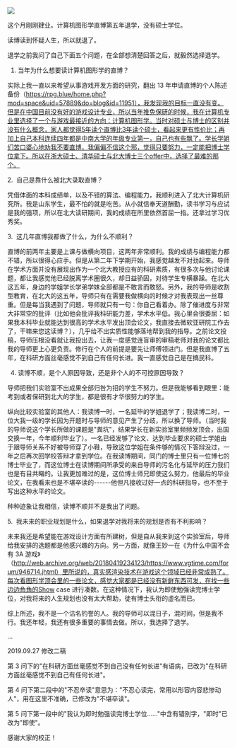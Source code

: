 ![](https://picx.zhimg.com/v2-f48ecb281ab004d0a91777d641c27860.webp)

这个月刚刚肄业。计算机图形学直博第五年退学，没有硕士学位。

读博读到怀疑人生，所以就退了。

退学之前我问了自己下面五个问题，在全部想清楚回答之后，就毅然选择退学。

1. 当年为什么想要读计算机图形学的直博？

实际上我一直以来希望从事游戏开发方面的研究，翻出 13 年申请直博的个人陈述备份（https://rpg.blue/home.php?mod=space&uid=57889&do=blog&id=11951），我发现我的目标一直没有变。但是在中国目前没有好的游戏设计专业，所以当年推免保研的时候，我在计算机专业里选择了一个与游戏最接近的方向：计算机图形学。当时对硕士与博士的区别并没有什么概念，家人都觉得5年读个直博比3年读个硕士，看起来更有性价比；再加上自己本科连续四年都是中南大学的年级专业第一，自己也有些飘了。学长学姐们苦口婆心地劝我不要直博，我偏偏不信这个邪，觉得只要努力，一定能把博士学位拿下。所以在浙大硕士、清华硕士与北大博士三个offer中，选择了最难的那个。

2.  自己是靠什么被北大录取直博？

凭借体面的本科成绩单，以及不错的算法、编程能力，我顺利进入了北大计算机研究所。我是山东学生，最不怕的就是吃苦。从小就信奉天道酬勤，读书学习与应试是我的强项，所以在北大读研期间，我的成绩在所里依然首屈一指。还拿过学习优秀奖。

3.  这几年直博我都做了什么，为什么不顺利？

直博的前两年主要是上课与做横向项目，这两年非常顺利。我的成绩与编程能力都不错，所以很得心应手。但是从第二年下学期开始，我感觉越发不对劲起来。导师在学术方面并没有展现出作为一个北大教授应有的科研素质，有很多次与他讨论课题，都让我感觉他已经脱离学术圈很久，却日益骄固，对待学生专横暴躁。在北大这五年，身边的学姐学长学弟学妹全部都是不敢言而敢怒。另外，我的导师是收割型教育，在北大的这五年，导师只有在需要我做横向的时候才对我表现出一丝尊重。但是每当我遇到了问题，导师就只有一句：你自己看着办。除了催进度与非常大非常空的批评（比如他会批评我科研能力差，学术水平低。我心里会很委屈：如果我本科毕业就能达到很高的学术水平发出顶会论文，我直接去微软亚研院工作去了，干嘛来您这读博？），几乎给不出实质性能够落地帮到我的指导。之前论文投稿，导师压根没看就让我投出去，让我一度感觉连盲审的审稿老师对我的论文都比我的导师更上心更负责。修行在个人的前提是要先让师傅领进门。但是我直博了五年，在科研方面丝毫感觉不到自己有任何长进。我一直感觉自己是在搞民科。

4. 读博不顺，是个人原因导致，还是非个人的不可控原因导致？

导师把我们实验室不出成果全部归咎为招的学生不努力。但是我能够看到眼里：能考到或者保研到北大的学生，都是很有才华很努力的学生。

纵向比较实验室的其他人：我读博一时，一名延毕的学姐退学了；我读博二时，一位大我一级的学长因为开题时与导师的意见产生了分歧，所以换了导师。（当时我的导师说这个学长所做的课题是"粪坑"，结果学长在新实验室里频频发顶会，出国交换一年，今年顺利毕业了）。一名已经发够了论文、达到毕业要求的硕士学姐由于跟导师关系不好被导师穿了小鞋，导致这位学姐在条件够的情况下答辩没过，一年之后再次回学校答辩才拿到学位。在我读博期间，同门的博士里只有一位博七的博士毕业了，而这位博士在读博期间所承受的来自导师的污名化与延毕的压力我们也是有目共睹的。让我更加难过的是，这位博士师兄即使这么努力，他最后的毕业论文，在我看来也是不堪卒读的------他但凡接收过好一点的科研指导，也不至于写出这种水平的论文。

种种迹象让我相信，读博不顺并不是我出了问题。

5.  我未来的职业规划是什么，如果退学对我将来的规划是否有不利影响？

未来我还是希望能在游戏设计方面有所建树，但是自从我来到这个实验室后，导师给我安排的选题都是他感兴趣的方向。另一方面，就像王妙一在《为什么中国不会有 3A 游戏》（http://web.archive.org/web/20180419234123/https://www.vgtime.com/forum/946714.jhtml）里所说的，真实感渲染技术在游戏这个领域已经非常成熟了。每次看图形学顶会里的一些论文，感觉大家都是已经没有新鲜东西可发，在找一些边边角角的Show case 进行凑数。在这种情况下，我认为即使勉强读完博士学位，对我将来的人生规划也没有太大帮助，徒有博士头衔的虚名而已。

综上所述，我不是一个沽名钓誉的人。我的导师可以混日子，混时间，但是我不行。我还年轻，我还有很多重要的事情去做。所以，我选择了退学。

...

2019.09.27 修改二稿

第 3 问下的"在科研方面丝毫感觉不到自己没有任何长进"有语病，已改为"在科研方面丝毫感觉不到自己有任何长进"。

第 4 问下第二段中的"不忍卒读"意思为："不忍心读完，常用以形容内容悲惨动人"，用在这里不准确，已修改为"不堪卒读"。

第 5 问下第一段中的"我认为即时勉强读完博士学位......"中含有错别字，"即时"已改为"即使"。

感谢大家的校正！
